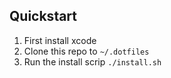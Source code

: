 ## Quickstart
1. First install xcode
2. Clone this repo to `~/.dotfiles`
3. Run the install scrip `./install.sh`
